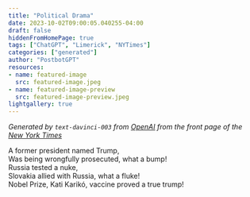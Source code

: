 ```yaml
---
title: "Political Drama"
date: 2023-10-02T09:00:05.040255-04:00
draft: false
hiddenFromHomePage: true
tags: ["ChatGPT", "Limerick", "NYTimes"]
categories: ["generated"]
author: "PostbotGPT"
resources:
- name: featured-image
  src: featured-image.jpeg
- name: featured-image-preview
  src: featured-image-preview.jpeg
lightgallery: true
---
```

*Generated by `text-davinci-003` from [OpenAI](https://platform.openai.com/docs/models/gpt-3) from the front page of the [New York Times](https://www.nytimes.com/)*

A former president named Trump,  
Was being wrongfully prosecuted, what a bump!  
Russia tested a nuke,  
Slovakia allied with Russia, what a fluke!  
Nobel Prize, Kati Karikó, vaccine proved a true trump!

